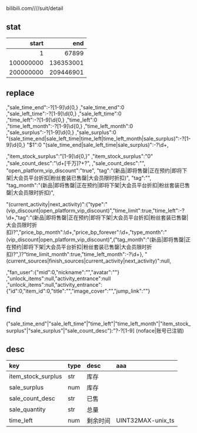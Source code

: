 #

bilibili.com////suit/detail

## stat
|start|end|
|--:|--:|
|1	|	67899 |
|100000000	| 136353001 |
|200000000	| 209446901 |

## replace
,"sale_time_end":-?[1-9]\d{0,}	,"sale_time_end":0  
,"sale_left_time":-?[1-9]\d{0,}	,"sale_left_time":0  
,"time_left":-?[1-9]\d{0,}	,"time_left":0  
,"time_left_month":-?[1-9]\d{0,}	,"time_left_month":0  
,"sale_surplus":-?[1-9]\d{0,}	,"sale_surplus":0  
"(sale_time_end|sale_left_time|time_left|time_left_month|sale_surplus)":-?[1-9]\d{0,}	"$1":0
"(sale_time_end|sale_left_time|sale_surplus)":-?\d+,

,"item_stock_surplus":"[1-9]\d{0,}"	,"item_stock_surplus":"0"  
,"sale_count_desc":"\d+[千万]?\+?",	,"sale_count_desc":"",  
"open_platform_vip_discount":"true",
"tag":"(新品|即将售罄|正在预约|即将下架|大会员平台折扣|粉丝套装已售罄|大会员限时折扣)",		"tag":"",  
"tag_month":"(新品|即将售罄|正在预约|即将下架|大会员平台折扣|粉丝套装已售罄|大会员限时折扣)",

"(current_activity|next_activity)":\{"type":"(vip_discount|open_platform_vip_discount)","time_limit":true,"time_left":-?\d+,"tag":"(新品|即将售罄|正在预约|即将下架|大会员平台折扣|粉丝套装已售罄|大会员限时折扣)?","price_bp_month":\d+,"price_bp_forever":\d+,"type_month":"(vip_discount|open_platform_vip_discount)",("tag_month":"(新品|即将售罄|正在预约|即将下架|大会员平台折扣|粉丝套装已售罄|大会员限时折扣)?",)?"time_limit_month":true,"time_left_month":-?\d+\},
"(current_sources|finish_sources|current_activity|next_activity)":null,

,"fan_user":\{"mid":0,"nickname":"","avatar":""\}
,"unlock_items":null,"activity_entrance":null
,"unlock_items":null,"activity_entrance":\{"id":0,"item_id":0,"title":"","image_cover":"","jump_link":""\}

## find
("sale_time_end"|"sale_left_time"|"time_left"|"time_left_month"|"item_stock_surplus"|"sale_surplus"|"sale_count_desc"):"?-?[1-9]
(noface|账号已注销)

## desc
| key					| type	| desc	| aaa
|:--|:--|:--|:--|
| item_stock_surplus	| str	| 库存	|
| sale_surplus			| num	| 库存	|
| sale_count_desc		| str	| 已售	|
| sale_quantity			| str	| 总量	|
| time_left				| num	| 剩余时间	|UINT32MAX-unix_ts